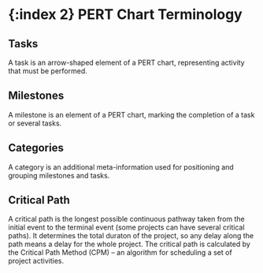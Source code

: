 {:index 2}
PERT Chart Terminology
===========

## Tasks

A task is an arrow-shaped element of a PERT chart, representing activity that must be performed.

## Milestones

A milestone is an element of a PERT chart, marking the completion of a task or several tasks.

## Categories

A category is an additional meta-information used for positioning and grouping milestones and tasks.

## Critical Path

A critical path is the longest possible continuous pathway taken from the initial event to the terminal event (some projects can have several critical paths). It determines the total duraton of the project, so any delay along the path means a delay for the whole project. The critical path is calculated by the Critical Path Method (CPM) – an algorithm for scheduling a set of project activities.
